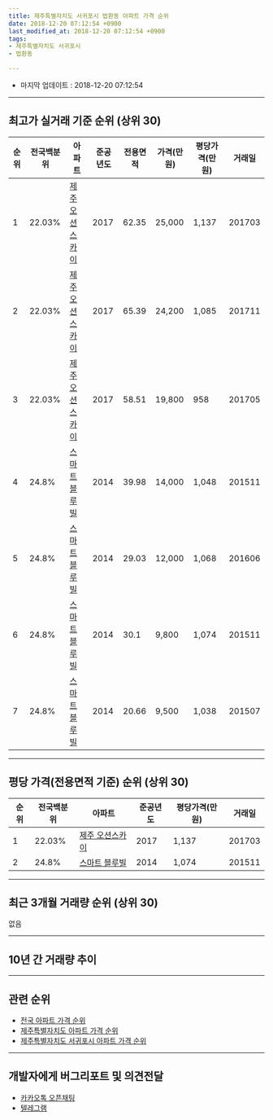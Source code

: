 ```yaml
---
title: 제주특별자치도 서귀포시 법환동 아파트 가격 순위
date: 2018-12-20 07:12:54 +0900
last_modified_at: 2018-12-20 07:12:54 +0900
tags:
- 제주특별자치도 서귀포시
- 법환동

---
```


* 마지막 업데이트 : 2018-12-20 07:12:54

---

## 최고가 실거래 기준 순위 (상위 30)


|순위|전국백분위|아파트|준공년도|전용면적|가격(만원)|평당가격(만원)|거래일|
|---|---|---|---|---|---|---|---|
|1|22.03%|[제주 오션스카이](https://search.naver.com/search.naver?query=%EC%A0%9C%EC%A3%BC%ED%8A%B9%EB%B3%84%EC%9E%90%EC%B9%98%EB%8F%84+%EC%84%9C%EA%B7%80%ED%8F%AC%EC%8B%9C+%EB%B2%95%ED%99%98%EB%8F%99+%EC%A0%9C%EC%A3%BC+%EC%98%A4%EC%85%98%EC%8A%A4%EC%B9%B4%EC%9D%B4)|2017|62.35|25,000|1,137|201703|
|2|22.03%|[제주 오션스카이](https://search.naver.com/search.naver?query=%EC%A0%9C%EC%A3%BC%ED%8A%B9%EB%B3%84%EC%9E%90%EC%B9%98%EB%8F%84+%EC%84%9C%EA%B7%80%ED%8F%AC%EC%8B%9C+%EB%B2%95%ED%99%98%EB%8F%99+%EC%A0%9C%EC%A3%BC+%EC%98%A4%EC%85%98%EC%8A%A4%EC%B9%B4%EC%9D%B4)|2017|65.39|24,200|1,085|201711|
|3|22.03%|[제주 오션스카이](https://search.naver.com/search.naver?query=%EC%A0%9C%EC%A3%BC%ED%8A%B9%EB%B3%84%EC%9E%90%EC%B9%98%EB%8F%84+%EC%84%9C%EA%B7%80%ED%8F%AC%EC%8B%9C+%EB%B2%95%ED%99%98%EB%8F%99+%EC%A0%9C%EC%A3%BC+%EC%98%A4%EC%85%98%EC%8A%A4%EC%B9%B4%EC%9D%B4)|2017|58.51|19,800|958|201705|
|4|24.8%|[스마트 블루빌](https://search.naver.com/search.naver?query=%EC%A0%9C%EC%A3%BC%ED%8A%B9%EB%B3%84%EC%9E%90%EC%B9%98%EB%8F%84+%EC%84%9C%EA%B7%80%ED%8F%AC%EC%8B%9C+%EB%B2%95%ED%99%98%EB%8F%99+%EC%8A%A4%EB%A7%88%ED%8A%B8+%EB%B8%94%EB%A3%A8%EB%B9%8C)|2014|39.98|14,000|1,048|201511|
|5|24.8%|[스마트 블루빌](https://search.naver.com/search.naver?query=%EC%A0%9C%EC%A3%BC%ED%8A%B9%EB%B3%84%EC%9E%90%EC%B9%98%EB%8F%84+%EC%84%9C%EA%B7%80%ED%8F%AC%EC%8B%9C+%EB%B2%95%ED%99%98%EB%8F%99+%EC%8A%A4%EB%A7%88%ED%8A%B8+%EB%B8%94%EB%A3%A8%EB%B9%8C)|2014|29.03|12,000|1,068|201606|
|6|24.8%|[스마트 블루빌](https://search.naver.com/search.naver?query=%EC%A0%9C%EC%A3%BC%ED%8A%B9%EB%B3%84%EC%9E%90%EC%B9%98%EB%8F%84+%EC%84%9C%EA%B7%80%ED%8F%AC%EC%8B%9C+%EB%B2%95%ED%99%98%EB%8F%99+%EC%8A%A4%EB%A7%88%ED%8A%B8+%EB%B8%94%EB%A3%A8%EB%B9%8C)|2014|30.1|9,800|1,074|201511|
|7|24.8%|[스마트 블루빌](https://search.naver.com/search.naver?query=%EC%A0%9C%EC%A3%BC%ED%8A%B9%EB%B3%84%EC%9E%90%EC%B9%98%EB%8F%84+%EC%84%9C%EA%B7%80%ED%8F%AC%EC%8B%9C+%EB%B2%95%ED%99%98%EB%8F%99+%EC%8A%A4%EB%A7%88%ED%8A%B8+%EB%B8%94%EB%A3%A8%EB%B9%8C)|2014|20.66|9,500|1,038|201507|


---

## 평당 가격(전용면적 기준) 순위 (상위 30)


|순위|전국백분위|아파트|준공년도|평당가격(만원)|거래일|
|---|---|---|---|---|---|
|1|22.03%|[제주 오션스카이](https://search.naver.com/search.naver?query=%EC%A0%9C%EC%A3%BC%ED%8A%B9%EB%B3%84%EC%9E%90%EC%B9%98%EB%8F%84+%EC%84%9C%EA%B7%80%ED%8F%AC%EC%8B%9C+%EB%B2%95%ED%99%98%EB%8F%99+%EC%A0%9C%EC%A3%BC+%EC%98%A4%EC%85%98%EC%8A%A4%EC%B9%B4%EC%9D%B4)|2017|1,137|201703|
|2|24.8%|[스마트 블루빌](https://search.naver.com/search.naver?query=%EC%A0%9C%EC%A3%BC%ED%8A%B9%EB%B3%84%EC%9E%90%EC%B9%98%EB%8F%84+%EC%84%9C%EA%B7%80%ED%8F%AC%EC%8B%9C+%EB%B2%95%ED%99%98%EB%8F%99+%EC%8A%A4%EB%A7%88%ED%8A%B8+%EB%B8%94%EB%A3%A8%EB%B9%8C)|2014|1,074|201511|


---

## 최근 3개월 거래량 순위 (상위 30)

없음

---

## 10년 간 거래량 추이


<div style="width:100%;">
    <canvas id="deal_progress" height="250"></canvas>
</div>

<script>
new Chart(document.getElementById("deal_progress"), {
    type: 'line',
    data: {
        labels: ['200812','200901','200902','200903','200904','200905','200906','200907','200908','200909','200910','200911','200912','201001','201002','201003','201004','201005','201006','201007','201008','201009','201010','201011','201012','201101','201102','201103','201104','201105','201106','201107','201108','201109','201110','201111','201112','201201','201202','201203','201204','201205','201206','201207','201208','201209','201210','201211','201212','201301','201302','201303','201304','201305','201306','201307','201308','201309','201310','201311','201312','201401','201402','201403','201404','201405','201406','201407','201408','201409','201410','201411','201412','201501','201502','201503','201504','201505','201506','201507','201508','201509','201510','201511','201512','201601','201602','201603','201604','201605','201606','201607','201608','201609','201610','201611','201612','201701','201702','201703','201704','201705','201706','201707','201708','201709','201710','201711','201712','201801','201802','201803','201804','201805','201806','201807','201808','201809','201810','201811','201812'],
        datasets: [{
            label: '실거래 수',
            pointRadius: 1,
            data: [0, 0, 0, 0, 0, 0, 0, 0, 0, 0, 0, 0, 0, 0, 0, 0, 0, 0, 0, 0, 0, 0, 0, 0, 0, 0, 0, 0, 0, 0, 0, 0, 0, 0, 0, 0, 0, 0, 0, 0, 0, 0, 0, 0, 0, 0, 0, 0, 0, 0, 0, 0, 0, 0, 0, 0, 0, 0, 0, 0, 0, 0, 0, 0, 0, 0, 0, 0, 0, 0, 0, 0, 0, 0, 0, 0, 0, 0, 0, 1, 0, 0, 1, 4, 1, 2, 1, 1, 2, 0, 2, 2, 0, 0, 3, 0, 0, 3, 1, 2, 0, 1, 4, 1, 1, 1, 2, 2, 1, 0, 1, 1, 0, 0, 0, 0, 0, 1, 0, 0, 0],
            borderColor: "rgba(255, 201, 14, 1)",
            backgroundColor: "rgba(255, 201, 14, 0.5)",
            fill: true,
        }]
    },
    options: {
        responsive: true,
        title: {
            display: true,
            text: '10년간 거래량 추이'
        },
        tooltips: {
            mode: 'index',
            intersect: false,
        },
        hover: {
            mode: 'nearest',
            intersect: true
        },
        scales: {
            xAxes: [{
                display: true,
                scaleLabel: {
                    display: true,
                    labelString: '년/월'
                }
            }],
            yAxes: [{
                display: true,
                ticks: {
                    suggestedMin: 0,
                },
                scaleLabel: {
                    display: true,
                    labelString: '실거래 수'
                }
            }]
        }
    }
});

</script>


---

## 관련 순위

- [전국 아파트 가격 순위](https://inasie.github.io/apt-ranking/전국)
- [제주특별자치도 아파트 가격 순위](https://inasie.github.io/apt-ranking/제주특별자치도)
- [제주특별자치도 서귀포시 아파트 가격 순위](https://inasie.github.io/apt-ranking/제주특별자치도-서귀포시)


---

## 개발자에게 버그리포트 및 의견전달

- [카카오톡 오픈채팅](https://open.kakao.com/o/gLJUAP4)
- [텔레그램](https://t.me/inasie)

